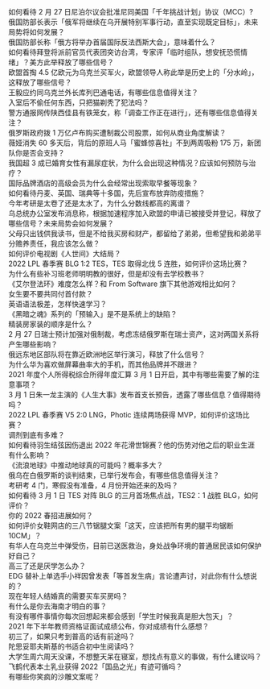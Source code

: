 如何看待 2 月 27 日尼泊尔议会批准尼同美国「千年挑战计划」协议（MCC）?  
俄国防部长表示「俄军将继续在乌开展特别军事行动，直至实现既定目标」，未来局势将如何发展？  
俄国防部长称「俄方将举办首届国际反法西斯大会」，意味着什么？  
如何看待拜登将派前官员代表团突访台湾，专家评「临时组队，想安抚恐慌情绪」？美方此举释放了哪些信号？  
欧盟首掏 4.5 亿欧元为乌克兰买军火，欧盟领导人称此举是历史上的「分水岭」，这释放了哪些信号？  
王毅应约同乌克兰外长库列巴通电话，有哪些信息值得关注？  
入室后不偷任何东西，只把猫剃秃了犯法吗？  
警方通报网传陕西佳县有铁笼女，称「调查工作正在进行」，还有哪些信息值得关注？  
俄罗斯政府拨 1 万亿卢布购买遭制裁公司股票，如何从商业角度解读？  
薇娅消失 60 多天后，背后的原班人马「蜜蜂惊喜社」不到两周吸粉 175 万，新团队你是否会支持？  
我国超 3 成已婚育女性有漏尿症状，为什么会出现这种情况？应该如何预防与治疗？  
国际品牌酒店的高级会员为什么会经常出现索取早餐等现象？  
如何看待丹麦、英国、瑞典等十多国，先后宣布放弃防疫措施？  
今年考研是太卷了还是太水了，为什么分数线都高的离谱？  
乌总统办公室发布消息称，根据加速程序加入欧盟的申请已被接受并登记，释放了哪些信号？未来局势会如何发展？  
父母只出钱供我读书，但是不给我买房和财产，都留给了弟弟，但希望我和弟弟平分赡养责任，我应该怎么做？  
如何评价电视剧《人世间》大结局？  
2022 LPL 春季赛 BLG 1:2 TES，TES 取得北伐 5 连胜，如何评价这场比赛？  
为什么有些补习班老师明明教的很好，但是却没有去学校教书？  
《艾尔登法环》难度怎么样？和 From Software 旗下其他游戏相比如何？  
女生要不要共同付首付款？  
英语语法极差，怎样快速学习？  
《黑暗之魂》系列的「预输入」是不是系统上的缺陷？  
精装房家装的顺序是什么？  
2 月 27 日瑞士预计加强对俄制裁，考虑冻结俄罗斯在瑞士资产，这对两国关系将产生哪些影响？  
俄远东地区部队将在靠近欧洲地区举行演习，释放了什么信号？  
为什么华为喜欢做屏幕曲率大的手机，而其他品牌并不跟进？  
2021 年度个人所得税综合所得年度汇算 3 月 1 日开启，其中有哪些需要了解的注意事项？  
3 月 1 日朱一龙主演的《人生大事》发布首支长预告，透露了哪些信息？值得期待吗？  
2022 LPL 春季赛 V5 2:0 LNG，Photic 连续两场获得 MVP，如何评价这场比赛？  
调剂到底有多难？  
如何看待羽生结弦因伤退出 2022 年花滑世锦赛？他的伤势对他之后的职业生涯有什么影响？  
《流浪地球》中推动地球真的可能吗？概率多大？  
俄乌在白俄罗斯的谈判结束，已举行发布会，有哪些信息值得关注？  
考研考 4 门，寒假没有准备，4 月份开始还来的及吗？  
如何看待 3 月 1 日 TES 对阵 BLG 的三月首场焦点战，TES2：1 战胜 BLG，如何评价？  
你的 2022 春招进展如何？  
如何评价女鞋网店的三八节锯腿文案「这天，应该把所有男的腿平均锯断 10CM」？  
有华人在乌克兰中弹受伤，目前已送医救治，身处战争环境的普通居民该如何保护好自己？  
高三了还是厌学怎么办？  
EDG 替补上单选手小祥因曾发表「等首发生病」言论遭声讨，对此你有什么想说的？  
现在年轻人结婚真的需要买车买房吗？  
有什么是你去海南才明白的事？  
有没有哪件事情你每次回想起来都会感到「学生时候我真是胆大包天」？  
2021 年下半年教师资格证面试成绩公布，你对成绩有什么感想？  
初三了，如果只考到普高的话有前途吗？  
陀思妥耶夫斯基的书适合初中生阅读吗？  
大学生周六周天没课，不想整天呆在寝室，想找点有意义的事做，有什么建议吗？  
飞鹤代表本土乳业获得 2022「国品之光」有迹可循吗？  
有哪些你笑疯的沙雕文案呢？  

